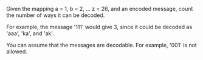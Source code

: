 Given the mapping a = 1, b = 2, ... z = 26, and an encoded message,
 count the number of ways it can be decoded.

For example,
 the message '111' would give 3, since it could be decoded as 'aaa', 'ka', and 'ak'.

You can assume that the messages are decodable.
 For example, '001' is not allowed.